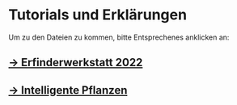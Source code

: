 # Tutorials und Erklärungen

Um zu den Dateien zu kommen, bitte Entsprechenes anklicken an:

##  [-> Erfinderwerkstatt 2022](/Erfinderwerkstatt_2022)

##  [-> Intelligente Pflanzen](/Intelligente_Pflanzen)
 